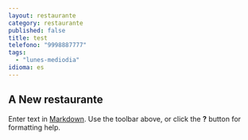 ```yaml
---
layout: restaurante
category: restaurante
published: false
title: test
telefono: "9998887777"
tags: 
  - "lunes-mediodia"
idioma: es
---
```


## A New restaurante

Enter text in [Markdown](http://daringfireball.net/projects/markdown/). Use the toolbar above, or click the **?** button for formatting help.
